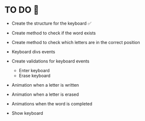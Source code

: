 # TO DO 🎯
- Create the structure for the keyboard ✅
- Create method to check if the word exists
- Create method to check which letters are in the correct position
- Keyboard divs events
- Create validations for keyboard events
    - Enter keyboard 
    - Erase keyboard
- Animation when a letter is written 
- Animation when a letter is erased
- Animations when the word is completed

- Show keyboard 
